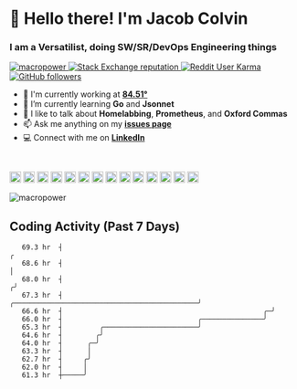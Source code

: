 <h1 align="left">👋 Hello there! I'm Jacob Colvin</h1>
<h3 align="left">I am a Versatilist, doing SW/SR/DevOps Engineering things</h3>

<p align="left">
  <a href="https://github.com/MacroPower/MacroPower" target="blank">
    <img src="https://komarev.com/ghpvc/?username=macropower" alt="macropower" />
  </a>
  <a href="https://stackoverflow.com/users/4868262" target="blank">
    <img alt="Stack Exchange reputation" src="https://img.shields.io/stackexchange/stackoverflow/r/4868262?color=orange&label=reputation&logo=stackoverflow">
  </a>
  <a href="https://reddit.com/u/macropower" target="blank">
    <img alt="Reddit User Karma" src="https://img.shields.io/reddit/user-karma/combined/macropower?label=karma&logo=reddit">
  </a>
  <a href="https://github.com/MacroPower/MacroPower" target="blank">
    <img alt="GitHub followers" src="https://img.shields.io/github/followers/MacroPower?color=green&logo=github">
  </a>
</p>

- 🏢 I'm currently working at **[84.51°](https://github.com/8451)**
- 🌱 I’m currently learning **Go** and **Jsonnet**
- 💬 I like to talk about **Homelabbing**, **Prometheus**, and **Oxford Commas**
- 📫 Ask me anything on my **[issues page](https://github.com/MacroPower/MacroPower/issues)**
- 💻 Connect with me on **[LinkedIn](https://www.linkedin.com/in/colvinjm)**

<br>

<p align="left">
  <img src="https://devicons.github.io/devicon/devicon.git/icons/react/react-original-wordmark.svg" alt="react" width="20" height="20"/>
  <img src="https://devicons.github.io/devicon/devicon.git/icons/bootstrap/bootstrap-plain.svg" alt="bootstrap" width="20" height="20"/>
  <img src="https://devicons.github.io/devicon/devicon.git/icons/css3/css3-original-wordmark.svg" alt="css3" width="20" height="20"/>
  <img src="https://devicons.github.io/devicon/devicon.git/icons/csharp/csharp-original.svg" alt="csharp" width="20" height="20"/>
  <img src="https://devicons.github.io/devicon/devicon.git/icons/docker/docker-original.svg" alt="docker" width="20" height="20"/>
  <img src="https://devicons.github.io/devicon/devicon.git/icons/go/go-original.svg" alt="go" width="20" height="20"/>
  <img src="https://devicons.github.io/devicon/devicon.git/icons/html5/html5-original-wordmark.svg" alt="html5" width="20" height="20"/>
  <img src="https://devicons.github.io/devicon/devicon.git/icons/javascript/javascript-original.svg" alt="javascript" width="20" height="20"/>
  <img src="https://devicons.github.io/devicon/devicon.git/icons/typescript/typescript-original.svg" alt="typescript" width="20" height="20"/>
  <img src="https://devicons.github.io/devicon/devicon.git/icons/mysql/mysql-original-wordmark.svg" alt="mysql" width="20" height="20"/>
  <img src="https://devicons.github.io/devicon/devicon.git/icons/redhat/redhat-original.svg" alt="redhat" width="20" height="20"/>
  <img src="https://devicons.github.io/devicon/devicon.git/icons/python/python-original.svg" alt="python" width="20" height="20"/>
  <img src="https://devicons.github.io/devicon/devicon.git/icons/linux/linux-original.svg" alt="linux" width="20" height="20"/>
  <img src="https://jsonnet.org/img/isologo.svg" alt="jsonnet" width="20" height="20"/>
</p>

<p align="left">
  <img src="https://github-readme-stats.vercel.app/api?username=macropower&show_icons=true&count_private=true" alt="macropower" />
</p>

<h2>Coding Activity (Past 7 Days)</h2>

<!-- prettier-ignore-start -->
<!-- START_SECTION:ascii_graph -->

```
   69.3 hr  ┤                                                                                                  ╭ 
   68.6 hr  ┤                                                                                                  │ 
   68.0 hr  ┤                                                                                                 ╭╯ 
   67.3 hr  ┤                                                   ╭─────────────────────────────────────────────╯  
   66.6 hr  ┤                                                 ╭─╯                                                
   66.0 hr  ┤                                 ╭───────────────╯                                                  
   65.3 hr  ┤         ╭───────────────────────╯                                                                  
   64.6 hr  ┤        ╭╯                                                                                          
   64.0 hr  ┤      ╭─╯                                                                                           
   63.3 hr  ┤      │                                                                                             
   62.7 hr  ┤     ╭╯                                                                                             
   62.0 hr  ┤     │                                                                                              
   61.3 hr  ┼─────╯                                                                                              
```

<!-- END_SECTION:ascii_graph -->
<!-- prettier-ignore-end -->
